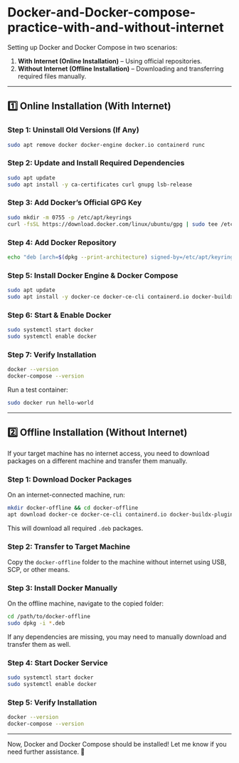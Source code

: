 # Docker-and-Docker-compose-practice-with-and-without-internet

Setting up Docker and Docker Compose in two scenarios:  

1. **With Internet (Online Installation)** – Using official repositories.  
2. **Without Internet (Offline Installation)** – Downloading and transferring required files manually.  

---

## **1️⃣ Online Installation (With Internet)**  

### **Step 1: Uninstall Old Versions (If Any)**  
```bash
sudo apt remove docker docker-engine docker.io containerd runc
```

### **Step 2: Update and Install Required Dependencies**  
```bash
sudo apt update
sudo apt install -y ca-certificates curl gnupg lsb-release
```

### **Step 3: Add Docker’s Official GPG Key**  
```bash
sudo mkdir -m 0755 -p /etc/apt/keyrings
curl -fsSL https://download.docker.com/linux/ubuntu/gpg | sudo tee /etc/apt/keyrings/docker.asc > /dev/null
```

### **Step 4: Add Docker Repository**  
```bash
echo "deb [arch=$(dpkg --print-architecture) signed-by=/etc/apt/keyrings/docker.asc] https://download.docker.com/linux/ubuntu $(lsb_release -cs) stable" | sudo tee /etc/apt/sources.list.d/docker.list > /dev/null
```

### **Step 5: Install Docker Engine & Docker Compose**  
```bash
sudo apt update
sudo apt install -y docker-ce docker-ce-cli containerd.io docker-buildx-plugin docker-compose docker-compose-plugin
```

### **Step 6: Start & Enable Docker**  
```bash
sudo systemctl start docker
sudo systemctl enable docker
```

### **Step 7: Verify Installation**  
```bash
docker --version
docker-compose --version
```
Run a test container:
```bash
sudo docker run hello-world
```

---

## **2️⃣ Offline Installation (Without Internet)**  
If your target machine has no internet access, you need to download packages on a different machine and transfer them manually.

### **Step 1: Download Docker Packages**
On an internet-connected machine, run:
```bash
mkdir docker-offline && cd docker-offline
apt download docker-ce docker-ce-cli containerd.io docker-buildx-plugin docker-compose-plugin
```
This will download all required `.deb` packages.

### **Step 2: Transfer to Target Machine**
Copy the `docker-offline` folder to the machine without internet using USB, SCP, or other means.

### **Step 3: Install Docker Manually**
On the offline machine, navigate to the copied folder:
```bash
cd /path/to/docker-offline
sudo dpkg -i *.deb
```
If any dependencies are missing, you may need to manually download and transfer them as well.

### **Step 4: Start Docker Service**
```bash
sudo systemctl start docker
sudo systemctl enable docker
```

### **Step 5: Verify Installation**
```bash
docker --version
docker-compose --version
```

---

Now, Docker and Docker Compose should be installed! Let me know if you need further assistance. 🚀
